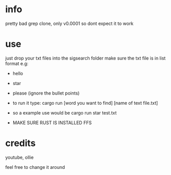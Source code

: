 # info
pretty bad grep clone, only v0.0001 so dont expect it to work



# use
just drop your txt files into the sigsearch folder
make sure the txt file is in list format e.g:
* hello
* star
* please
(ignore the bullet points)


* to run it type: cargo run [word you want to find] [name of text file.txt]
* so a example use would be cargo run star test.txt
* MAKE SURE RUST IS INSTALLED FFS

# credits

youtube, ollie



feel free to change it around 
